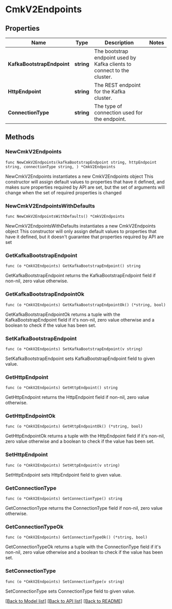# CmkV2Endpoints

## Properties

Name | Type | Description | Notes
------------ | ------------- | ------------- | -------------
**KafkaBootstrapEndpoint** | **string** | The bootstrap endpoint used by Kafka clients to connect to the cluster.  | 
**HttpEndpoint** | **string** | The REST endpoint for the Kafka cluster.  | 
**ConnectionType** | **string** | The type of connection used for the endpoint.  | 

## Methods

### NewCmkV2Endpoints

`func NewCmkV2Endpoints(kafkaBootstrapEndpoint string, httpEndpoint string, connectionType string, ) *CmkV2Endpoints`

NewCmkV2Endpoints instantiates a new CmkV2Endpoints object
This constructor will assign default values to properties that have it defined,
and makes sure properties required by API are set, but the set of arguments
will change when the set of required properties is changed

### NewCmkV2EndpointsWithDefaults

`func NewCmkV2EndpointsWithDefaults() *CmkV2Endpoints`

NewCmkV2EndpointsWithDefaults instantiates a new CmkV2Endpoints object
This constructor will only assign default values to properties that have it defined,
but it doesn't guarantee that properties required by API are set

### GetKafkaBootstrapEndpoint

`func (o *CmkV2Endpoints) GetKafkaBootstrapEndpoint() string`

GetKafkaBootstrapEndpoint returns the KafkaBootstrapEndpoint field if non-nil, zero value otherwise.

### GetKafkaBootstrapEndpointOk

`func (o *CmkV2Endpoints) GetKafkaBootstrapEndpointOk() (*string, bool)`

GetKafkaBootstrapEndpointOk returns a tuple with the KafkaBootstrapEndpoint field if it's non-nil, zero value otherwise
and a boolean to check if the value has been set.

### SetKafkaBootstrapEndpoint

`func (o *CmkV2Endpoints) SetKafkaBootstrapEndpoint(v string)`

SetKafkaBootstrapEndpoint sets KafkaBootstrapEndpoint field to given value.


### GetHttpEndpoint

`func (o *CmkV2Endpoints) GetHttpEndpoint() string`

GetHttpEndpoint returns the HttpEndpoint field if non-nil, zero value otherwise.

### GetHttpEndpointOk

`func (o *CmkV2Endpoints) GetHttpEndpointOk() (*string, bool)`

GetHttpEndpointOk returns a tuple with the HttpEndpoint field if it's non-nil, zero value otherwise
and a boolean to check if the value has been set.

### SetHttpEndpoint

`func (o *CmkV2Endpoints) SetHttpEndpoint(v string)`

SetHttpEndpoint sets HttpEndpoint field to given value.


### GetConnectionType

`func (o *CmkV2Endpoints) GetConnectionType() string`

GetConnectionType returns the ConnectionType field if non-nil, zero value otherwise.

### GetConnectionTypeOk

`func (o *CmkV2Endpoints) GetConnectionTypeOk() (*string, bool)`

GetConnectionTypeOk returns a tuple with the ConnectionType field if it's non-nil, zero value otherwise
and a boolean to check if the value has been set.

### SetConnectionType

`func (o *CmkV2Endpoints) SetConnectionType(v string)`

SetConnectionType sets ConnectionType field to given value.



[[Back to Model list]](../README.md#documentation-for-models) [[Back to API list]](../README.md#documentation-for-api-endpoints) [[Back to README]](../README.md)



